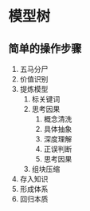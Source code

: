 # 模型树

## 简单的操作步骤

1. 五马分尸
2. 价值识别
3. 提炼模型
   1. 标关键词
   2. 思考因果
      1. 概念清洗
      2. 具体抽象
      3. 深度理解
      4. 正误判断
      5. 思考因果
   3. 组块压缩
4. 存入知识
5. 形成体系
6. 回归本质
